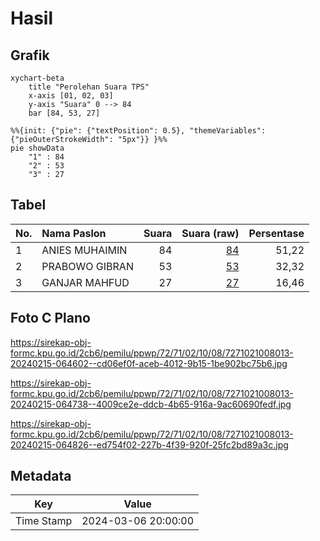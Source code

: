 # Hasil

## Grafik

```mermaid
xychart-beta
    title "Perolehan Suara TPS"
    x-axis [01, 02, 03]
    y-axis "Suara" 0 --> 84
    bar [84, 53, 27]
```

```mermaid
%%{init: {"pie": {"textPosition": 0.5}, "themeVariables": {"pieOuterStrokeWidth": "5px"}} }%%
pie showData
    "1" : 84
    "2" : 53
    "3" : 27
```

## Tabel

| No. | Nama Paslon    | Suara | Suara (raw) | Persentase |
|:--- |:-------------- | -----:| -----------:| ----------:|
| 1   | ANIES MUHAIMIN | 84    | [84][p-1]   | 51,22      |
| 2   | PRABOWO GIBRAN | 53    | [53][p-2]   | 32,32      |
| 3   | GANJAR MAHFUD  | 27    | [27][p-3]   | 16,46      |


[p-1]: https://github.com/gigit-pemilu/pemilu-2024-72-sulawesi-tengah/blob/main/pilpres/hitung-suara/sub/72-sulawesi-tengah/sub/71-kota-palu/sub/02-palu-barat/sub/1008-baru/sub/013-tps/sub/paslon-1.txt
[p-2]: https://github.com/gigit-pemilu/pemilu-2024-72-sulawesi-tengah/blob/main/pilpres/hitung-suara/sub/72-sulawesi-tengah/sub/71-kota-palu/sub/02-palu-barat/sub/1008-baru/sub/013-tps/sub/paslon-2.txt
[p-3]: https://github.com/gigit-pemilu/pemilu-2024-72-sulawesi-tengah/blob/main/pilpres/hitung-suara/sub/72-sulawesi-tengah/sub/71-kota-palu/sub/02-palu-barat/sub/1008-baru/sub/013-tps/sub/paslon-3.txt

## Foto C Plano

https://sirekap-obj-formc.kpu.go.id/2cb6/pemilu/ppwp/72/71/02/10/08/7271021008013-20240215-064602--cd06ef0f-aceb-4012-9b15-1be902bc75b6.jpg

https://sirekap-obj-formc.kpu.go.id/2cb6/pemilu/ppwp/72/71/02/10/08/7271021008013-20240215-064738--4009ce2e-ddcb-4b65-916a-9ac60690fedf.jpg

https://sirekap-obj-formc.kpu.go.id/2cb6/pemilu/ppwp/72/71/02/10/08/7271021008013-20240215-064826--ed754f02-227b-4f39-920f-25fc2bd89a3c.jpg


## Metadata

| Key        | Value               |
| ---------- | ------------------- |
| Time Stamp | 2024-03-06 20:00:00 |



